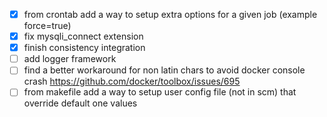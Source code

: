 - [x] from crontab add a way to setup extra options for a given job (example force=true)
- [x] fix mysqli_connect extension
- [x] finish consistency integration
- [ ] add logger framework
- [ ] find a better workaround for non latin chars to avoid docker console crash https://github.com/docker/toolbox/issues/695
- [ ] from makefile add a way to setup user config file (not in scm) that override default one values